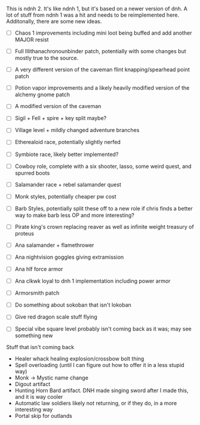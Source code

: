 This is ndnh 2. It's like ndnh 1, but it's based on a newer version of dnh. A lot of stuff from ndnh 1 was a hit and needs to be reimplemented here.
Additonally, there are some new ideas.
- [ ] Chaos 1 improvements including mini loot being buffed and add another MAJOR resist
- [ ] Full Illithanachronounbinder patch, potentially with some changes but mostly true to the source.
- [ ] A very different version of the caveman flint knapping/spearhead point patch
- [ ] Potion vapor improvements and a likely heavily modified version of the alchemy gnome patch
- [ ] A modified version of the caveman 
- [ ] Sigil + Fell + spire + key split maybe?
- [ ] Village level + mildly changed adventure branches
- [ ] Etherealoid race, potentially slightly nerfed
- [ ] Symbiote race, likely better implemented?
- [ ] Cowboy role, complete with a six shooter, lasso, some weird quest, and spurred boots
- [ ] Salamander race + rebel salamander quest
- [ ] Monk styles, potentially cheaper pw cost
- [ ] Barb Styles, potentially split these off to a new role if chris finds a better way to make barb less OP and more interesting?
- [ ] Pirate king's crown replacing reaver as well as infinite weight treasury of proteus
- [ ] Ana salamander + flamethrower
- [ ] Ana nightvision goggles giving extramission
- [ ] Ana hlf force armor
- [ ] Ana clkwk loyal to dnh 1 implementation including power armor
- [ ] Armorsmith patch
- [ ] Do something about sokoban that isn't lokoban
- [ ] Give red dragon scale stuff flying
- [ ] Special vibe square level probably isn't coming back as it was; may see something new


Stuff that isn't coming back
- Healer whack healing explosion/crossbow bolt thing
- Spell overloading (until I can figure out how to offer it in a less stupid way)
- Monk -> Mystic name change
- Digout artifact
- Hunting Horn Bard artifact. DNH made singing sword after I made this, and it is way cooler
- Automatic law soldiers likely not returning, or if they do, in a more interesting way
- Portal skip for outlands


